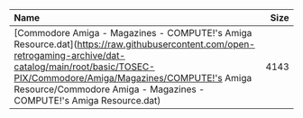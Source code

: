 |Name|Size|
|:---|---:|
|[Commodore Amiga - Magazines - COMPUTE!'s Amiga Resource.dat](https://raw.githubusercontent.com/open-retrogaming-archive/dat-catalog/main/root/basic/TOSEC-PIX/Commodore/Amiga/Magazines/COMPUTE!'s Amiga Resource/Commodore Amiga - Magazines - COMPUTE!'s Amiga Resource.dat)|4143|
